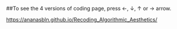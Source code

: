 ##To see the 4 versions of coding page, press ←, ↓, ↑ or → arrow.

https://ananasbln.github.io/Recoding_Algorithmic_Aesthetics/
